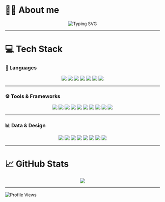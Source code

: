 # 👩‍💻 About me

<!-- Typing SVG Banner -->
<p align="center">
  <img src="https://readme-typing-svg.herokuapp.com?font=Fira+Code&weight=800&size=24&pause=1000&color=F7A8B8&center=true&vCenter=true&width=600&lines=Hi%2C+I'm+Deepika+Anbalagan!;CS+%40+University+of+Waterloo!;Software+Developer!" alt="Typing SVG" />
</p>

---

# 💻 Tech Stack

### 🧠 Languages
<p align="center">
  <img src="https://img.shields.io/badge/Python-FFD1DC?style=for-the-badge&logo=python&logoColor=4B8BBE"/>
  <img src="https://img.shields.io/badge/C-%2300599C.svg?style=for-the-badge&logo=c&logoColor=white"/>
  <img src="https://img.shields.io/badge/C++-%2300599C.svg?style=for-the-badge&logo=c%2B%2B&logoColor=white"/>
  <img src="https://img.shields.io/badge/JavaScript-FFB6C1.svg?style=for-the-badge&logo=javascript&logoColor=black"/>
  <img src="https://img.shields.io/badge/HTML5-FF69B4.svg?style=for-the-badge&logo=html5&logoColor=white"/>
  <img src="https://img.shields.io/badge/CSS3-FFC0CB.svg?style=for-the-badge&logo=css3&logoColor=white"/>
  <img src="https://img.shields.io/badge/Racket-FF69B4.svg?style=for-the-badge&logo=Racket&logoColor=white"/>
</p>

---

### ⚙️ Tools & Frameworks
<p align="center">
  <img src="https://img.shields.io/badge/React-FFB6C1?style=for-the-badge&logo=react&logoColor=white"/>
  <img src="https://img.shields.io/badge/TailwindCSS-FF69B4?style=for-the-badge&logo=tailwind-css&logoColor=white"/>
  <img src="https://img.shields.io/badge/Node.js-FFD1DC?style=for-the-badge&logo=node.js&logoColor=white"/>
  <img src="https://img.shields.io/badge/Vite-FFB6C1?style=for-the-badge&logo=vite&logoColor=white"/>
  <img src="https://img.shields.io/badge/MySQL-FF69B4?style=for-the-badge&logo=mysql&logoColor=white"/>
  <img src="https://img.shields.io/badge/Git-FFC0CB?style=for-the-badge&logo=git&logoColor=white"/>
  <img src="https://img.shields.io/badge/GitHub-FFB6C1?style=for-the-badge&logo=github&logoColor=white"/>
  <img src="https://img.shields.io/badge/Postman-FFD1DC?style=for-the-badge&logo=postman&logoColor=white"/>
  <img src="https://img.shields.io/badge/Kubernetes-FF69B4?style=for-the-badge&logo=kubernetes&logoColor=white"/>
  <img src="https://img.shields.io/badge/Google%20Cloud-FFB6C1?style=for-the-badge&logo=google-cloud&logoColor=white"/>
</p>

---

### 📊 Data & Design
<p align="center">
  <img src="https://img.shields.io/badge/NumPy-FFC0CB?style=for-the-badge&logo=numpy&logoColor=white"/>
  <img src="https://img.shields.io/badge/Pandas-FF69B4?style=for-the-badge&logo=pandas&logoColor=white"/>
  <img src="https://img.shields.io/badge/Plotly-FFB6C1?style=for-the-badge&logo=plotly&logoColor=white"/>
  <img src="https://img.shields.io/badge/Matplotlib-FFD1DC?style=for-the-badge&logo=matplotlib&logoColor=black"/>
  <img src="https://img.shields.io/badge/Scikit--Learn-FFC0CB?style=for-the-badge&logo=scikit-learn&logoColor=white"/>
  <img src="https://img.shields.io/badge/Figma-FF69B4?style=for-the-badge&logo=figma&logoColor=white"/>
  <img src="https://img.shields.io/badge/Canva-FFB6C1?style=for-the-badge&logo=canva&logoColor=white"/>
  <img src="https://img.shields.io/badge/Adobe-FFD1DC?style=for-the-badge&logo=adobe&logoColor=white"/>
</p>

---

# 📈 GitHub Stats

<p align="center">
  <img src="https://github-readme-stats.vercel.app/api/top-langs/?username=Deeppcodes&theme=tokyonight&layout=compact&hide_border=false" />
</p>

---
![Profile Views](https://visitor-badge.laobi.icu/badge?page_id=Deeppcodes.Deeppcodes)

<!-- Baby Pink Header Divider -->
<!-- p align="center">
  <img src="https://capsule-render.vercel.app/api?type=waving&color=ffb6c1&height=120&section=header&fontAlign=50&fontSize=40&fontColor=ffffff" />
</p>



---

<p align="center">
  <img src="https://visitcount.itsvg.in/api?id=Deeppcodes&icon=0&color=ffb6c1" />
</p>

<!-- Footer -->
<!--p align="center">
  <img src="https://capsule-render.vercel.app/api?type=waving&color=ffb6c1&height=120&section=footer"/>
</p>

<!---
Deeppcodes/Deeppcodes is a ✨ special ✨ repository because its `README.md` (this file) appears on your GitHub profile.
You can click the Preview link to take a look at your changes.
--->
